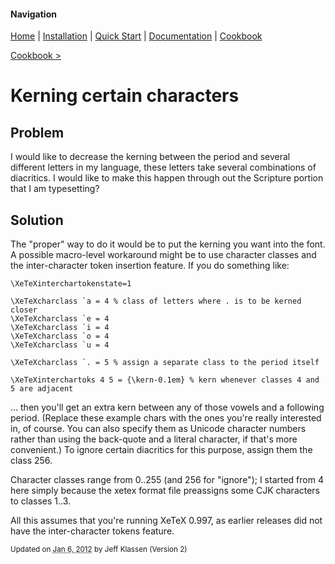 #### Navigation

[Home](../home/README.md)  | [Installation](../installation/README.md) | [Quick Start](../quick-start/README.md) | [Documentation](../documentation/README.md) | [Cookbook ](README.md)

[Cookbook >](README.md)

# <span class="entry-title">Kerning certain characters</span>

## <a name="TOC-Problem">Problem</a>

<a name="TOC-Problem">

I would like to decrease the kerning between the period and several different letters in my language, these letters take several combinations of diacritics. I would like to make this happen through out the Scripture portion that I am typesetting?

</a>

## <a name="TOC-Problem"></a><a name="TOC-Solution">Solution</a>

<a name="TOC-Solution">

The "proper" way to do it would be to put the kerning you want into the font. A possible macro-level workaround might be to use character classes and the inter-character token insertion feature. If you do something like:

```
\XeTeXinterchartokenstate=1

\XeTeXcharclass `a = 4 % class of letters where . is to be kerned closer
\XeTeXcharclass `e = 4
\XeTeXcharclass `i = 4
\XeTeXcharclass `o = 4
\XeTeXcharclass `u = 4

\XeTeXcharclass `. = 5 % assign a separate class to the period itself

\XeTeXinterchartoks 4 5 = {\kern-0.1em} % kern whenever classes 4 and 5 are adjacent
```

... then you'll get an extra kern between any of those vowels and a following period. (Replace these example chars with the ones you're really interested in, of course. You can also specify them as Unicode character numbers rather than using the back-quote and a literal character, if that's more convenient.) To ignore certain diacritics for this purpose, assign them the class 256.

Character classes range from 0..255 (and 256 for "ignore"); I started from 4 here simply because the xetex format file preassigns some CJK characters to classes 1..3.

All this assumes that you're running XeTeX 0.997, as earlier releases did not have the inter-character tokens feature.



<small>Updated on <abbr class="updated" title="2012-01-06T15:19:14.916Z">Jan 6, 2012</abbr> by <span class="author"><span class="vcard">Jeff Klassen</span> </span>(Version <span class="sites:revision">2</span>)</small>
